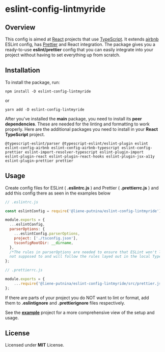 # eslint-config-lintmyride

## Overview

This config is aimed at [React](https://reactjs.org/) projects that use [TypeScript](https://typescript-eslint.io/). It extends [airbnb](https://www.npmjs.com/package/eslint-prettier-config-airbnb)  ESLint config, has [Prettier](https://prettier.io/) and React integration. The package gives you a ready-to-use **eslint/prettier** config that you can easily integrate into your project without having to set everything up from scratch.

## Installation

To install the package, run:

```shell
npm install -D eslint-config-lintmyride
```

or

```shell
yarn add -D eslint-config-lintmyride
```

After you've installed the **main** package, you need to install its **peer dependencies**. These are needed for the linting and formatting to work properly. Here are the additional packages you need to install in your **React** **TypeScript** project.

```shell
@typescript-eslint/parser @typescript-eslint/eslint-plugin eslint eslint-config-airbnb eslint-config-airbnb-typescript eslint-config-prettier eslint-import-resolver-typescript eslint-plugin-import eslint-plugin-react eslint-plugin-react-hooks eslint-plugin-jsx-a11y eslint-plugin-prettier prettier
```

## Usage

Create config files for ESLint ( **.eslintrc.js** ) and Prettier ( **.prettierrc.js** ) and add this config there as seen in the examples below

```js
// .eslintrc.js

const eslintConfig = require('@liene-putnina/eslint-config-lintmyride');

module.exports = {
  ...eslintConfig,
  parserOptions: {
    ...eslintConfig.parserOptions,
    project: ['./tsconfig.json'],
    tsconfigRootDir: __dirname,
  },
  /*The rules in parserOptions are needed to ensure that ESLint won't lint the files it's
  not supposed to and will follow the rules layed out in the local TypeScript config */
};
```

```js
// .prettierrc.js

module.exports = {
    ...require('@liene-putnina/eslint-config-lintmyride/src/prettier.js'),
};
```

If there are parts of your project you do NOT want to lint or format, add them to **.eslintignore** and **.prettierignore** files respectively.

See the [**example**](https://github.com/lienputnina/eslint-config-lintmyride/tree/main/example) project for a more comprehensive view of the setup and usage.

## License

Licensed under **MIT** License.
